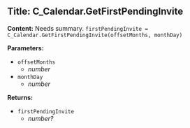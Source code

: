 ## Title: C_Calendar.GetFirstPendingInvite

**Content:**
Needs summary.
`firstPendingInvite = C_Calendar.GetFirstPendingInvite(offsetMonths, monthDay)`

**Parameters:**
- `offsetMonths`
  - *number*
- `monthDay`
  - *number*

**Returns:**
- `firstPendingInvite`
  - *number?*